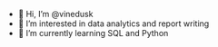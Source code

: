 - 👋 Hi, I’m @vinedusk
- 👀 I’m interested in data analytics and report writing
- 🌱 I’m currently learning SQL and Python

<!---
vinedusk/vinedusk is a ✨ special ✨ repository because its `README.md` (this file) appears on your GitHub profile.
You can click the Preview link to take a look at your changes.
--->
